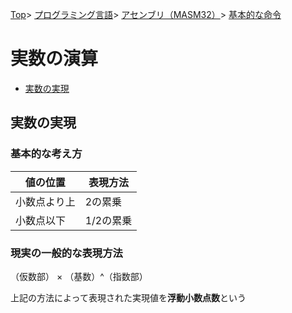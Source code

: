 [Top](../../../../index.md)\>
[プログラミング言語](../../../pgl.md)\>
[アセンブリ（MASM32）](../../language_0001.md)\>
[基本的な命令](../MASM32_0009.md)

# 実数の演算

+ [実数の実現](#実数の実現)

<!-- + [実数の計算](#実数の計算) -->

## 実数の実現

### 基本的な考え方

|値の位置|表現方法|
----|----
|小数点より上|2の累乗|
|小数点以下|1/2の累乗|

### 現実の一般的な表現方法

（仮数部） × （基数）^（指数部）

上記の方法によって表現された実現値を**浮動小数点数**という

<!-- ## 実数の計算 -->